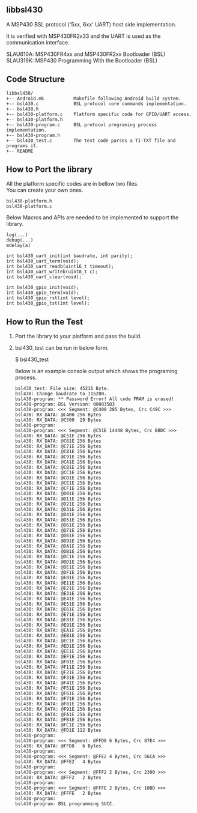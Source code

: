 libbsl430
---------
A MSP430 BSL protocol ('5xx, 6xx' UART) host side implementation.

It is verified with MSP430FR2x33 and the UART is used as the<br />
communication interface.

SLAU610A: MSP430FR4xx and MSP430FR2xx Bootloader (BSL)<br />
SLAU319K: MSP430 Programming With the Bootloader (BSL)


Code Structure
--------------
```
libbsl430/
+-- Android.mk           Makefile following Android build system.
+-- bsl430.c             BSL protocol core commands implementation.
+-- bsl430.h
+-- bsl430-platform.c    Platform specific code for GPIO/UART access.
+-- bsl430-platform.h
+-- bsl430-program.c     BSL protocol programing process implementation.
+-- bsl430-program.h
+-- bsl430_test.c        The test code parses a TI-TXT file and programs it.
+-- README
```


How to Port the library
-----------------------
All the platform specific codes are in bellow two files.<br />
You can create your own ones.

    bsl430-platform.h
    bsl430-platform.c

Below Macros and APIs are needed to be implemented to support the library.

    log(...)
    debug(...)
    mdelay(a)

    int bsl430_uart_init(int baudrate, int parity);
    int bsl430_uart_term(void);
    int bsl430_uart_readb(uint16_t timeout);
    int bsl430_uart_writeb(uint8_t c);
    int bsl430_uart_clear(void);

    int bsl430_gpio_init(void);
    int bsl430_gpio_term(void);
    int bsl430_gpio_rst(int level);
    int bsl430_gpio_tst(int level);


How to Run the Test
-------------------
1) Port the library to your platform and pass the build.<br />
2) bsl430_test can be run in below form.

    $ bsl430_test <TI-TXT File>

    Below is an example console output which shows the programing process.

    ```
    bsl430_test: File size: 45216 Byte.
    bsl430: Change baudrate to 115200.
    bsl430-program: ** Password Error! All code FRAM is erased!
    bsl430-program: BSL Version: 000835B3
    bsl430-program: <<< Segment: @C400 285 Bytes, Crc C49C >>>
    bsl430: RX_DATA: @C400 256 Bytes
    bsl430: RX_DATA: @C500  29 Bytes
    bsl430-program:
    bsl430-program: <<< Segment: @C51E 14448 Bytes, Crc BBDC >>>
    bsl430: RX_DATA: @C51E 256 Bytes
    bsl430: RX_DATA: @C61E 256 Bytes
    bsl430: RX_DATA: @C71E 256 Bytes
    bsl430: RX_DATA: @C81E 256 Bytes
    bsl430: RX_DATA: @C91E 256 Bytes
    bsl430: RX_DATA: @CA1E 256 Bytes
    bsl430: RX_DATA: @CB1E 256 Bytes
    bsl430: RX_DATA: @CC1E 256 Bytes
    bsl430: RX_DATA: @CD1E 256 Bytes
    bsl430: RX_DATA: @CE1E 256 Bytes
    bsl430: RX_DATA: @CF1E 256 Bytes
    bsl430: RX_DATA: @D01E 256 Bytes
    bsl430: RX_DATA: @D11E 256 Bytes
    bsl430: RX_DATA: @D21E 256 Bytes
    bsl430: RX_DATA: @D31E 256 Bytes
    bsl430: RX_DATA: @D41E 256 Bytes
    bsl430: RX_DATA: @D51E 256 Bytes
    bsl430: RX_DATA: @D61E 256 Bytes
    bsl430: RX_DATA: @D71E 256 Bytes
    bsl430: RX_DATA: @D81E 256 Bytes
    bsl430: RX_DATA: @D91E 256 Bytes
    bsl430: RX_DATA: @DA1E 256 Bytes
    bsl430: RX_DATA: @DB1E 256 Bytes
    bsl430: RX_DATA: @DC1E 256 Bytes
    bsl430: RX_DATA: @DD1E 256 Bytes
    bsl430: RX_DATA: @DE1E 256 Bytes
    bsl430: RX_DATA: @DF1E 256 Bytes
    bsl430: RX_DATA: @E01E 256 Bytes
    bsl430: RX_DATA: @E11E 256 Bytes
    bsl430: RX_DATA: @E21E 256 Bytes
    bsl430: RX_DATA: @E31E 256 Bytes
    bsl430: RX_DATA: @E41E 256 Bytes
    bsl430: RX_DATA: @E51E 256 Bytes
    bsl430: RX_DATA: @E61E 256 Bytes
    bsl430: RX_DATA: @E71E 256 Bytes
    bsl430: RX_DATA: @E81E 256 Bytes
    bsl430: RX_DATA: @E91E 256 Bytes
    bsl430: RX_DATA: @EA1E 256 Bytes
    bsl430: RX_DATA: @EB1E 256 Bytes
    bsl430: RX_DATA: @EC1E 256 Bytes
    bsl430: RX_DATA: @ED1E 256 Bytes
    bsl430: RX_DATA: @EE1E 256 Bytes
    bsl430: RX_DATA: @EF1E 256 Bytes
    bsl430: RX_DATA: @F01E 256 Bytes
    bsl430: RX_DATA: @F11E 256 Bytes
    bsl430: RX_DATA: @F21E 256 Bytes
    bsl430: RX_DATA: @F31E 256 Bytes
    bsl430: RX_DATA: @F41E 256 Bytes
    bsl430: RX_DATA: @F51E 256 Bytes
    bsl430: RX_DATA: @F61E 256 Bytes
    bsl430: RX_DATA: @F71E 256 Bytes
    bsl430: RX_DATA: @F81E 256 Bytes
    bsl430: RX_DATA: @F91E 256 Bytes
    bsl430: RX_DATA: @FA1E 256 Bytes
    bsl430: RX_DATA: @FB1E 256 Bytes
    bsl430: RX_DATA: @FC1E 256 Bytes
    bsl430: RX_DATA: @FD1E 112 Bytes
    bsl430-program:
    bsl430-program: <<< Segment: @FFD8 6 Bytes, Crc 87E4 >>>
    bsl430: RX_DATA: @FFD8   6 Bytes
    bsl430-program:
    bsl430-program: <<< Segment: @FFE2 4 Bytes, Crc 56CA >>>
    bsl430: RX_DATA: @FFE2   4 Bytes
    bsl430-program:
    bsl430-program: <<< Segment: @FFF2 2 Bytes, Crc 2300 >>>
    bsl430: RX_DATA: @FFF2   2 Bytes
    bsl430-program:
    bsl430-program: <<< Segment: @FFFE 2 Bytes, Crc 10BD >>>
    bsl430: RX_DATA: @FFFE   2 Bytes
    bsl430-program:
    bsl430-program: BSL programming SUCC.
    ```

